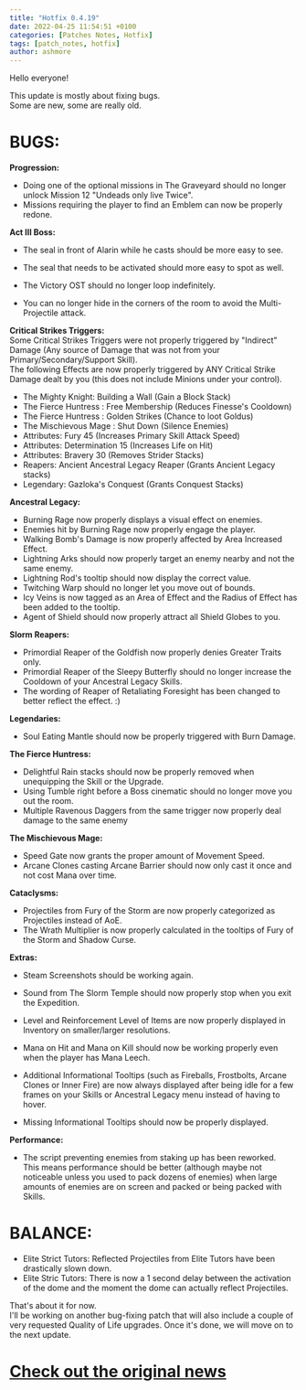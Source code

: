 ```yaml
---
title: "Hotfix 0.4.19"
date: 2022-04-25 11:54:51 +0100
categories: [Patches Notes, Hotfix]
tags: [patch_notes, hotfix]
author: ashmore
---
```

Hello everyone!  
  
This update is mostly about fixing bugs.   
Some are new, some are really old.   
  
BUGS:
=====

  
**Progression:**  
- Doing one of the optional missions in The Graveyard should no longer unlock Mission 12 "Undeads only live Twice".  
- Missions requiring the player to find an Emblem can now be properly redone.  
  
**Act III Boss:**  
- The seal in front of Alarin while he casts should be more easy to see.  
- The seal that needs to be activated should more easy to spot as well.  
  
- The Victory OST should no longer loop indefinitely.  
- You can no longer hide in the corners of the room to avoid the Multi-Projectile attack.  
  
**Critical Strikes Triggers:**  
Some Critical Strikes Triggers were not properly triggered by "Indirect" Damage (Any source of Damage that was not from your Primary/Secondary/Support Skill).  
The following Effects are now properly triggered by ANY Critical Strike Damage dealt by you (this does not include Minions under your control).  
- The Mighty Knight: Building a Wall (Gain a Block Stack)  
- The Fierce Huntress : Free Membership (Reduces Finesse's Cooldown)  
- The Fierce Huntress : Golden Strikes (Chance to loot Goldus)  
- The Mischievous Mage : Shut Down (Silence Enemies)  
- Attributes: Fury 45 (Increases Primary Skill Attack Speed)  
- Attributes: Determination 15 (Increases Life on Hit)  
- Attributes: Bravery 30 (Removes Strider Stacks)  
- Reapers: Ancient Ancestral Legacy Reaper (Grants Ancient Legacy stacks)  
- Legendary: Gazloka's Conquest (Grants Conquest Stacks)  
  
**Ancestral Legacy:**  
- Burning Rage now properly displays a visual effect on enemies.  
- Enemies hit by Burning Rage now properly engage the player.  
- Walking Bomb's Damage is now properly affected by Area Increased Effect.  
- Lightning Arks should now properly target an enemy nearby and not the same enemy.  
- Lightning Rod's tooltip should now display the correct value.  
- Twitching Warp should no longer let you move out of bounds.  
- Icy Veins is now tagged as an Area of Effect and the Radius of Effect has been added to the tooltip.  
- Agent of Shield should now properly attract all Shield Globes to you.  
  
**Slorm Reapers:**  
- Primordial Reaper of the Goldfish now properly denies Greater Traits only.  
- Primordial Reaper of the Sleepy Butterfly should no longer increase the Cooldown of your Ancestral Legacy Skills.  
- The wording of Reaper of Retaliating Foresight has been changed to better reflect the effect. :)  
  
**Legendaries:**  
- Soul Eating Mantle should now be properly triggered with Burn Damage.  
  
**The Fierce Huntress:**  
- Delightful Rain stacks should now be properly removed when unequipping the Skill or the Upgrade.  
- Using Tumble right before a Boss cinematic should no longer move you out the room.  
- Multiple Ravenous Daggers from the same trigger now properly deal damage to the same enemy  
  
**The Mischievous Mage:**  
- Speed Gate now grants the proper amount of Movement Speed.  
- Arcane Clones casting Arcane Barrier should now only cast it once and not cost Mana over time.  
  
**Cataclysms:**  
- Projectiles from Fury of the Storm are now properly categorized as Projectiles instead of AoE.  
- The Wrath Multiplier is now properly calculated in the tooltips of Fury of the Storm and Shadow Curse.  
  
**Extras:**  
- Steam Screenshots should be working again.  
- Sound from The Slorm Temple should now properly stop when you exit the Expedition.  
- Level and Reinforcement Level of Items are now properly displayed in Inventory on smaller/larger resolutions.  
- Mana on Hit and Mana on Kill should now be working properly even when the player has Mana Leech.  
  
- Additional Informational Tooltips (such as Fireballs, Frostbolts, Arcane Clones or Inner Fire) are now always displayed after being idle for a few frames on your Skills or Ancestral Legacy menu instead of having to hover.  
- Missing Informational Tooltips should now be properly displayed.  
  
**Performance:**  
- The script preventing enemies from staking up has been reworked.   
This means performance should be better (although maybe not noticeable unless you used to pack dozens of enemies) when large amounts of enemies are on screen and packed or being packed with Skills.  
  
BALANCE:
========

  
- Elite Strict Tutors: Reflected Projectiles from Elite Tutors have been drastically slown down.  
- Elite Stric Tutors: There is now a 1 second delay between the activation of the dome and the moment the dome can actually reflect Projectiles.  
  
  
That's about it for now.  
I'll be working on another bug-fixing patch that will also include a couple of very requested Quality of Life upgrades. Once it's done, we will move on to the next update.

# <a href="https://steamstore-a.akamaihd.net/news/externalpost/steam_community_announcements/4348797798089429040" target="_blank">Check out the original news</a>